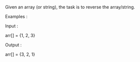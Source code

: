 Given an array (or string), the task is to reverse the array/string.

Examples :

Input : 

arr[] = {1, 2, 3} 

Output : 

arr[] = {3, 2, 1}
